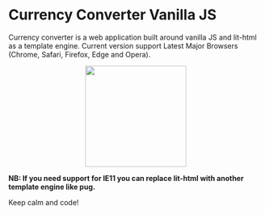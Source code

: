 # Currency Converter Vanilla JS

Currency converter is a web application built around vanilla JS and lit-html as a template engine.
Current version support Latest Major Browsers (Chrome, Safari, Firefox, Edge and Opera).

<p align="center">
<img src="https://user-images.githubusercontent.com/6887120/42403434-75dfcdfe-8181-11e8-9ece-6fa162a0f808.png" width=200 />
</p>

**NB: If you need support for IE11 you can replace lit-html with another template engine like pug.**

Keep calm and code!